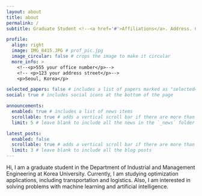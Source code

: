 ```yaml
---
layout: about
title: about
permalink: /
subtitle: Graduate Student <!--<a href='#'>Affiliations</a>. Address. Contacts. Motto. Etc.-->

profile:
  align: right
  image: IMG_8415.JPG # prof_pic.jpg
  image_circular: false # crops the image to make it circular
  more_info: >
    <!--<p>555 your office number</p>-->
    <!-- <p>123 your address street</p>-->
    <p>Seoul, Korea</p>

selected_papers: false # includes a list of papers marked as "selected={true}"
social: true # includes social icons at the bottom of the page

announcements:
  enabled: true # includes a list of news items
  scrollable: true # adds a vertical scroll bar if there are more than 3 news items
  limit: 5 # leave blank to include all the news in the `_news` folder

latest_posts:
  enabled: false
  scrollable: true # adds a vertical scroll bar if there are more than 3 new posts items
  limit: 3 # leave blank to include all the blog posts
---
```


Hi, I am a graduate student in the Department of Industrial and Management Engineering at Korea University.
Currently, I am studying optimization applications, including transportation and logistics.
Also, I am interested in solving problems with machine learning and artificial intelligence.


